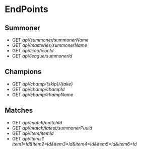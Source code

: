 # EndPoints

## Summoner 
* GET *api/summoner/summonerName*
* GET *api/masteries/summonerName*
* GET *api/icon/iconId*
* GET *api/league/summonerId*

## Champions
* GET *api/champ/{skip}/{take}*
* GET *api/champ/champId*
* GET *api/champ/champName*

## Matches
* GET *api/match/matchId*
* GET *api/match/latest/summonerPuuid*
* GET *api/item/itemId*
* GET *api/items?item1=Id&item2=Id&item3=Id&item4=Id&item5=Id&item6=Id*
